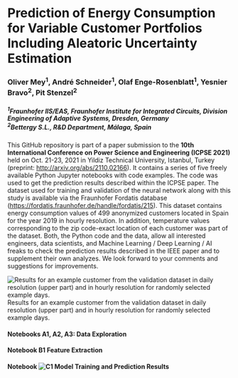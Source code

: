 # Prediction of Energy Consumption for Variable Customer Portfolios Including Aleatoric Uncertainty Estimation
### Oliver Mey<sup>1</sup>, André Schneider<sup>1</sup>, Olaf Enge-Rosenblatt<sup>1</sup>, Yesnier Bravo<sup>2</sup>, Pit Stenzel<sup>2</sup>
##### <sup>1</sup>Fraunhofer IIS/EAS, Fraunhofer Institute for Integrated Circuits, Division Engineering of Adaptive Systems, Dresden, Germany<br><sup>2</sup>Bettergy S.L., R&D Department, Málaga, Spain

This GitHub repository is part of a paper submission to the **10th International Conference on Power Science and Engineering (ICPSE 2021)** held on Oct. 21-23, 2021 in Yildiz Technical University, Istanbul, Turkey (preprint: http://arxiv.org/abs/2110.02166). It contains a series of five freely available Python Jupyter notebooks with code examples. The code was used to get the prediction results described within the ICPSE paper. The dataset used for training and validation of the neural network along with this study is available via the Fraunhofer Fordatis database (https://fordatis.fraunhofer.de/handle/fordatis/215). This dataset contains energy consumption values of 499 anonymized customers located in Spain for the year 2019 in hourly resolution. In addition, temperature values corresponding to the zip code-exact location of each customer was part of the dataset. Both, the Python code and the data, allow all interested engineers, data scientists, and Machine Learning / Deep Learning / AI freaks to check the prediction results described in the IEEE paper and to supplement their own analyzes. We look forward to your comments and suggestions for improvements.

![Results for an example customer from the validation dataset in daily resolution (upper part) and in hourly resolution for randomly selected example
days.](figures/figure_5.png)
Results for an example customer from the validation dataset in daily resolution (upper part) and in hourly resolution for randomly selected example
days.

#### Notebooks A1, A2, A3: Data Exploration
#### Notebook B1 Feature Extraction
#### Notebook ![C1 Model Training and Prediction Results](notebooks/C1_ModelTraining.ipynb)
